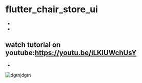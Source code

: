 # flutter_chair_store_ui
-
-

watch tutorial on youtube:https://youtu.be/iLKlUWchUsY
-
-
![dgtnjdgtn](https://user-images.githubusercontent.com/78899995/181563794-eed05055-a38a-4df9-a022-af5db7bec929.jpg)
